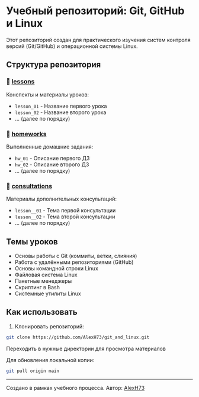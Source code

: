 # Учебный репозиторий: Git, GitHub и Linux

Этот репозиторий создан для практического изучения систем контроля версий (Git/GitHub) и операционной системы Linux.

## Структура репозитория

### 📁 [lessons](lessons/)
Конспекты и материалы уроков:
- `lesson_01` - Название первого урока
- `lesson_02` - Название второго урока
- ... (далее по порядку)

### 📁 [homeworks](homeworks/)
Выполненные домашние задания:
- `hw_01` - Описание первого ДЗ
- `hw_02` - Описание второго ДЗ
- ... (далее по порядку)

### 📁 [consultations](consultations/)
Материалы дополнительных консультаций:
- `lesson__01` - Тема первой консультации
- `lesson__02` - Тема второй консультации
- ... (далее по порядку)

## Темы уроков
- Основы работы с Git (коммиты, ветки, слияния)
- Работа с удалёнными репозиториями (GitHub)
- Основы командной строки Linux
- Файловая система Linux
- Пакетные менеджеры
- Скриптинг в Bash
- Системные утилиты Linux

## Как использовать
1. Клонировать репозиторий:
```bash
git clone https://github.com/AlexH73/git_and_linux.git

```

Переходить в нужные директории для просмотра материалов

Для обновления локальной копии:

```bash
git pull origin main
```
---

Создано в рамках учебного процесса. Автор: [AlexH73](https://github.com/AlexH73)